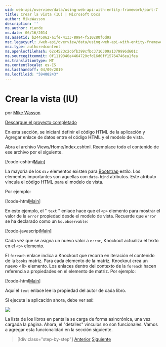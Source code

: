 ```yaml
---
uid: web-api/overview/data/using-web-api-with-entity-framework/part-7
title: Crear la vista (IU) | Microsoft Docs
author: MikeWasson
description: ''
ms.author: riande
ms.date: 06/16/2014
ms.assetid: b2445062-a1fe-4133-8994-f510280f6d9a
msc.legacyurl: /web-api/overview/data/using-web-api-with-entity-framework/part-7
msc.type: authoredcontent
ms.openlocfilehash: 62c4523c2c6fb399cfbc3716309a1379996d601c
ms.sourcegitcommit: 0f1119340e4464720cfd16d0ff15764746ea1fea
ms.translationtype: MT
ms.contentlocale: es-ES
ms.lasthandoff: 04/09/2019
ms.locfileid: "59408243"
---
```

# <a name="create-the-view-ui"></a>Crear la vista (IU)

por [Mike Wasson](https://github.com/MikeWasson)

[Descargue el proyecto completado](https://github.com/MikeWasson/BookService)

En esta sección, se iniciará definir el código HTML de la aplicación y Agregar enlace de datos entre el código HTML y el modelo de vista.

Abra el archivo Views/Home/Index.cshtml. Reemplace todo el contenido de ese archivo por el siguiente.

[!code-cshtml[Main](part-7/samples/sample1.cshtml)]

La mayoría de los `div` elementos existen para [Bootstrap](http://getbootstrap.com/) estilo. Los elementos importantes son aquellas con `data-bind` atributos. Este atributo vincula el código HTML para el modelo de vista.

Por ejemplo:

[!code-html[Main](part-7/samples/sample2.html)]

En este ejemplo, el &quot; `text` &quot; enlace hace que el `<p>` elemento para mostrar el valor de la `error` propiedad desde el modelo de vista. Recuerde que `error` se ha declarado como un `ko.observable`:

[!code-javascript[Main](part-7/samples/sample3.js)]

Cada vez que se asigna un nuevo valor a `error`, Knockout actualiza el texto en el `<p>` elemento.

El `foreach` enlace indica a Knockout que recorra en iteración el contenido de la `books` matriz. Para cada elemento de la matriz, Knockout crea un nuevo &lt;li&gt; elemento. Los enlaces dentro del contexto de la `foreach` hacen referencia a propiedades en el elemento de matriz. Por ejemplo:

[!code-html[Main](part-7/samples/sample4.html)]

Aquí el `text` enlace lee la propiedad del autor de cada libro.

Si ejecuta la aplicación ahora, debe ver así:

![](part-7/_static/image1.png)

La lista de los libros en pantalla se carga de forma asincrónica, una vez cargada la página. Ahora, el &quot;detalles&quot; vínculos no son funcionales. Vamos a agregar esta funcionalidad en la sección siguiente.

> [!div class="step-by-step"]
> [Anterior](part-6.md)
> [Siguiente](part-8.md)
